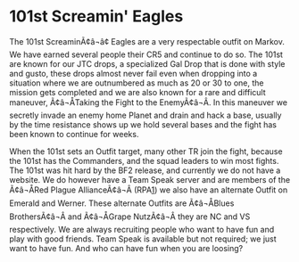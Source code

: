 # 101st Screamin' Eagles

The 101st ScreaminÃ¢â¬â¢ Eagles are a very respectable outfit on Markov. We have
earned several people their CR5 and continue to do so. The 101st are known for
our JTC drops, a specialized Gal Drop that is done with style and gusto, these
drops almost never fail even when dropping into a situation where we are
outnumbered as much as 20 or 30 to one, the mission gets completed and we are
also known for a rare and difficult maneuver, Ã¢â¬ÅTaking the Fight to the
EnemyÃ¢â¬Â. In this maneuver we secretly invade an enemy home Planet and drain
and hack a base, usually by the time resistance shows up we hold several bases
and the fight has been known to continue for weeks.

When the 101st sets an Outfit target, many other TR join the fight, because the
101st has the Commanders, and the squad leaders to win most fights. The 101st
was hit hard by the BF2 release, and currently we do not have a website. We do
however have a Team Speak server and are members of the Ã¢â¬ÅRed Plague
AllianceÃ¢â¬Â (RPA[1](http://www.redplaguealliance.com/)) we also have an
alternate Outfit on Emerald and Werner. These alternate Outfits are Ã¢â¬ÅBlues
BrothersÃ¢â¬Â and Ã¢â¬ÅGrape NutzÃ¢â¬Â they are NC and VS respectively. We are
always recruiting people who want to have fun and play with good friends. Team
Speak is available but not required; we just want to have fun. And who can have
fun when you are loosing?
